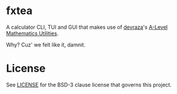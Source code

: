 # fxtea
A calculator CLI, TUI and GUI that makes use of [devraza](https://git.devraza.giize.com/devraza)'s
[A-Level Mathematics Utilities](https://git.devraza.giize.com/devraza/omniputation).

Why? Cuz' we felt like it, damnit.

# License
See [LICENSE](LICENSE) for the BSD-3 clause license that governs this project.